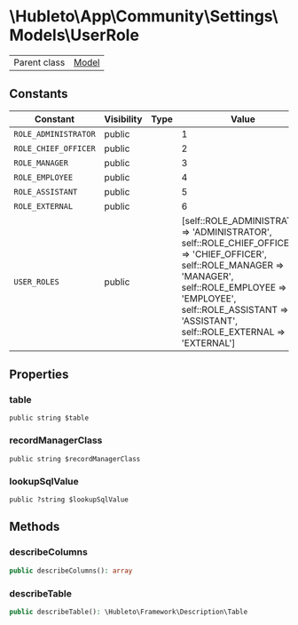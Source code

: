 
# \Hubleto\App\Community\Settings\Models\UserRole
<table class='table-default dense'>
<tr><td>Parent class</td><td><a href="../../../../Erp/Model">Model</a></td></tr></table>


## Constants

| Constant             | Visibility | Type | Value                                                                                                                                                                                                                                  |
|----------------------|------------|------|----------------------------------------------------------------------------------------------------------------------------------------------------------------------------------------------------------------------------------------|
| `ROLE_ADMINISTRATOR` | public     |      | 1                                                                                                                                                                                                                                      |
| `ROLE_CHIEF_OFFICER` | public     |      | 2                                                                                                                                                                                                                                      |
| `ROLE_MANAGER`       | public     |      | 3                                                                                                                                                                                                                                      |
| `ROLE_EMPLOYEE`      | public     |      | 4                                                                                                                                                                                                                                      |
| `ROLE_ASSISTANT`     | public     |      | 5                                                                                                                                                                                                                                      |
| `ROLE_EXTERNAL`      | public     |      | 6                                                                                                                                                                                                                                      |
| `USER_ROLES`         | public     |      | [self::ROLE_ADMINISTRATOR => 'ADMINISTRATOR', self::ROLE_CHIEF_OFFICER => 'CHIEF_OFFICER', self::ROLE_MANAGER => 'MANAGER', self::ROLE_EMPLOYEE => 'EMPLOYEE', self::ROLE_ASSISTANT => 'ASSISTANT', self::ROLE_EXTERNAL => 'EXTERNAL'] |

## Properties

### table

`public string $table`


### recordManagerClass

`public string $recordManagerClass`


### lookupSqlValue

`public ?string $lookupSqlValue`


## Methods

### describeColumns

```php
public describeColumns(): array
```


### describeTable

```php
public describeTable(): \Hubleto\Framework\Description\Table
```

